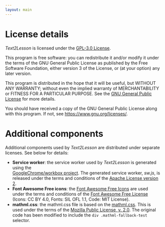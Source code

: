 ```yaml
---
layout: main
---
```


# License details

_Text2Lesson_ is licensed under the [GPL-3.0 License](https://www.gnu.org/licenses/gpl-3.0.en.html#license-text).

This program is free software: you can redistribute it and/or modify
it under the terms of the GNU General Public License as published by
the Free Software Foundation, either version 3 of the License, or
(at your option) any later version.

This program is distributed in the hope that it will be useful,
but WITHOUT ANY WARRANTY; without even the implied warranty of
MERCHANTABILITY or FITNESS FOR A PARTICULAR PURPOSE. See the
[GNU General Public License](https://www.gnu.org/licenses/gpl-3.0.en.html#license-text) for more details.

You should have received a copy of the GNU General Public License
along with this program. If not, see <https://www.gnu.org/licenses/>.

# Additional components

Additional components used by _Text2Lesson_ are distributed under separate licenses. See below for
details:

- **Service worker**: the service worker used by _Text2Lesson_ is generated
  using the  
  [GoogleChrome/workbox project](https://github.com/GoogleChrome/workbox). The
  generated service worker, _sw.js_, is released under the terms and conditions
  of the
  [Apache License version 2](https://www.apache.org/licenses/LICENSE-2.0.txt).
- **Font Awesome Free icons**: the
  [Font Awesome Free Icons](https://fontawesome.com/) are used under the terms
  and conditions of the
  [Font Awesome Free License](https://fontawesome.com/license/free) (Icons: CC
  BY 4.0, Fonts: SIL OFL 1.1, Code: MIT License).
- **mathml.css**: the mathml.css file is based on the
  [mathml.css](https://github.com/fred-wang/mathml.css). This is used under the
  terms of the [Mozilla Public License, v. 2.0](http://mozilla.org/MPL/2.0/).
  The original code has been modified to include the `div .mathml-fallback-test`
  selector.
